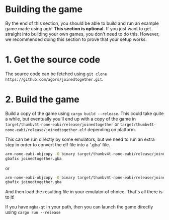 # Building the game

By the end of this section, you should be able to build and run an example game made using agb!
**This section is optional.**
If you just want to get straight into building your own games, you don't need to do this.
However, we recommended doing this section to prove that your setup works.

# 1. Get the source code

The source code can be fetched using `git clone https://github.com/agbrs/joinedtogether.git`.

# 2. Build the game

Build a copy of the game using `cargo build --release`.
This could take quite a while, but eventually you'll end up with a copy of the game in `target/thumbv4t-none-eabi/release/joinedtogether` or `target/thumbv4t-none-eabi/release/joinedtogether.elf` depending on platform.

This can be run directly by some emulators, but we need to run an extra step in order to convert the elf file into a '.gba' file.

```sh
arm-none-eabi-objcopy -O binary target/thumbv4t-none-eabi/release/joinedtogether joinedtogether.gba
gbafix joinedtogether.gba
```

or

```sh
arm-none-eabi-objcopy -O binary target/thumbv4t-none-eabi/release/joinedtogether.elf joinedtogether.gba
gbafix joinedtogether.gba
```

And then load the resulting file in your emulator of choice.
That's all there is to it!

If you have `mgba-qt` in your path, then you can launch the game directly using `cargo run --release`